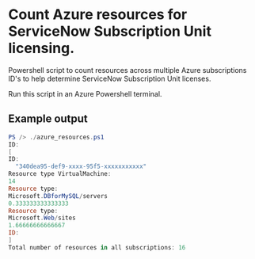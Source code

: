 # Count Azure resources for ServiceNow Subscription Unit licensing.
Powershell script to count resources across multiple Azure subscriptions ID's to help determine ServiceNow Subscription Unit licenses.

Run this script in an Azure Powershell terminal.

## Example output
```powershell
PS /> ./azure_resources.ps1
ID:
[
ID:
  "340dea95-def9-xxxx-95f5-xxxxxxxxxxx"
Resource type VirtualMachine:
14
Resource type:
Microsoft.DBforMySQL/servers
0.333333333333333
Resource type:
Microsoft.Web/sites
1.66666666666667
ID:
]
Total number of resources in all subscriptions: 16
```
